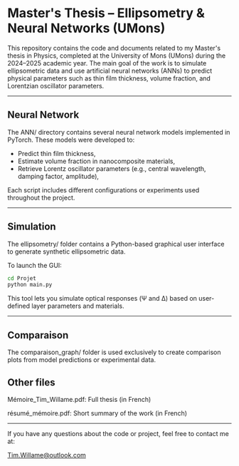# Master's Thesis – Ellipsometry & Neural Networks (UMons)

This repository contains the code and documents related to my Master's thesis in Physics, completed at the University of Mons (UMons) during the 2024–2025 academic year. The main goal of the work is to simulate ellipsometric data and use artificial neural networks (ANNs) to predict physical parameters such as thin film thickness, volume fraction, and Lorentzian oscillator parameters.

---

## Neural Network 

The ANN/ directory contains several neural network models implemented in PyTorch. These models were developed to:
- Predict thin film thickness,
- Estimate volume fraction in nanocomposite materials,
- Retrieve Lorentz oscillator parameters (e.g., central wavelength, damping factor, amplitude),

Each script includes different configurations or experiments used throughout the project.

---

## Simulation

The ellipsometry/ folder contains a Python-based graphical user interface to generate synthetic ellipsometric data.

To launch the GUI:

```bash
cd Projet
python main.py
```

This tool lets you simulate optical responses (Ψ and Δ) based on user-defined layer parameters and materials.

---

## Comparaison
The comparaison_graph/ folder is used exclusively to create comparison plots from model predictions or experimental data.

## Other files
Mémoire_Tim_Willame.pdf: Full thesis (in French)

résumé_mémoire.pdf: Short summary of the work (in French)

---

If you have any questions about the code or project, feel free to contact me at:

Tim.Willame@outlook.com

